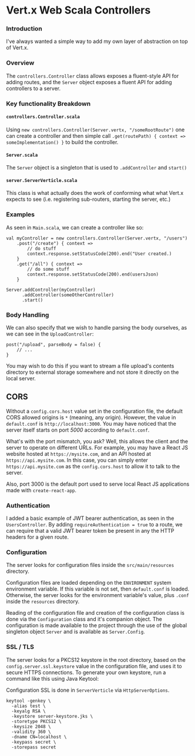 # Vert.x Web Scala Controllers

### Introduction
I've always wanted a simple way to add my own layer of abstraction on top of Vert.x.

### Overview
The `controllers.Controller` class allows exposes a fluent-style API for adding routes, and the `Server` object exposes a fluent API for adding controllers to a server.

### Key functionality Breakdown
#### `controllers.Controller.scala`

Using `new controllers.Controller(Server.vertx, "/someRootRoute")` one can create a controller and then simple call `.get(routePath) { context => someImplementation() }` to build the controller.

#### `Server.scala`

The `Server` object is a singleton that is used to `.addController` and `start()`

#### `server.ServerVerticle.scala`

This class is what actually does the work of conforming what what Vert.x expects to see (i.e. registering sub-routers, starting the server, etc.)

### Examples

As seen in `Main.scala`, we can create a controller like so:
```
val myController = new controllers.Controller(Server.vertx, "/users")
    .post("/create") { context =>
        // do stuff
        context.response.setStatusCode(200).end("User created.)
    }
    .get("/all") { context =>
        // do some stuff
        context.response.setStatusCode(200).end(usersJson)
    }

Server.addController(myController)
      .addController(someOtherController)
      .start()
```

### Body Handling

We can also specify that we wish to handle parsing the body ourselves, 
as we can see in the `UploadController`:
```
post("/upload", parseBody = false) {
    // ...
}
```
You may wish to do this if you want to stream a file upload's contents 
directory to external storage somewhere and not store it directly on 
the local server.

## CORS
Without a `config.cors.host` value set in the configuration file, the default 
CORS allowed origins is `*` (meaning, any origin). However, the value in
`default.conf` is `http://localhost:3000`. You may have noticed that the server 
itself starts on port *5000* according to `default.conf`. 

What's with the port mismatch, you ask? Well, this allows the client and the server
to operate on different URLs. For example, you may have a React JS website
hosted at `https://mysite.com`, and an API hosted at `https://api.mysite.com`. 
In this case, you can simply enter `https://api.mysite.com` as the `config.cors.host`
to allow it to talk to the server.

Also, port 3000 is the default port used to serve local React JS applications
made with `create-react-app`.

### Authentication

I added a basic example of JWT bearer authentication, as seen in the 
`UsersController`. By adding `requireAuthentication = true` to a route,
we can require that a valid JWT bearer token be present in any the HTTP 
headers for a given route.

### Configuration
The server looks for configuration files inside the `src/main/resources` directory.

Configuration files are loaded depending on the `ENVIRONMENT` system environment 
variable. If this variable is not set, then `default.conf` is loaded. 
Otherwise, the server looks for the environment variable's value, 
plus `.conf` inside the `resources` directory.

Reading of the configuration file and creation of the configuration class is done
via the `Configuration` class and it's companion object. The configuration is
made available to the project through the use of the global singleton object 
`Server` and is available as `Server.Config`.

### SSL / TLS
The server looks for a PKCS12 keystore in the root directory, based on the 
`config.server.ssl.keystore` value in the configuration file, and uses it to 
secure HTTPS connections. To generate your own keystore, run a command 
like this using Java Keytool:

Configuration SSL is done in `ServerVerticle` via `HttpServerOptions`.

```
keytool -genkey \
  -alias test \
  -keyalg RSA \
  -keystore server-keystore.jks \
  -storetype PKCS12 \
  -keysize 2048 \
  -validity 360 \
  -dname CN=localhost \
  -keypass secret \
  -storepass secret 
```